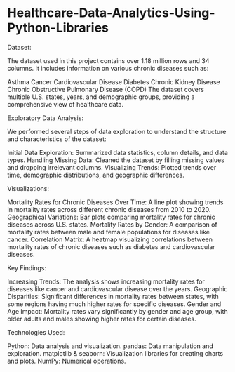 # Healthcare-Data-Analytics-Using-Python-Libraries

Dataset:

The dataset used in this project contains over 1.18 million rows and 34 columns. It includes information on various chronic diseases such as:

Asthma
Cancer
Cardiovascular Disease
Diabetes
Chronic Kidney Disease
Chronic Obstructive Pulmonary Disease (COPD)
The dataset covers multiple U.S. states, years, and demographic groups, providing a comprehensive view of healthcare data.

Exploratory Data Analysis:

We performed several steps of data exploration to understand the structure and characteristics of the dataset:

Initial Data Exploration: Summarized data statistics, column details, and data types.
Handling Missing Data: Cleaned the dataset by filling missing values and dropping irrelevant columns.
Visualizing Trends: Plotted trends over time, demographic distributions, and geographic differences.


Visualizations:

Mortality Rates for Chronic Diseases Over Time: A line plot showing trends in mortality rates across different chronic diseases from 2010 to 2020.
Geographical Variations: Bar plots comparing mortality rates for chronic diseases across U.S. states.
Mortality Rates by Gender: A comparison of mortality rates between male and female populations for diseases like cancer.
Correlation Matrix: A heatmap visualizing correlations between mortality rates of chronic diseases such as diabetes and cardiovascular diseases.


Key Findings:

Increasing Trends: The analysis shows increasing mortality rates for diseases like cancer and cardiovascular disease over the years.
Geographic Disparities: Significant differences in mortality rates between states, with some regions having much higher rates for specific diseases.
Gender and Age Impact: Mortality rates vary significantly by gender and age group, with older adults and males showing higher rates for certain diseases.


Technologies Used:

Python: Data analysis and visualization.
pandas: Data manipulation and exploration.
matplotlib & seaborn: Visualization libraries for creating charts and plots.
NumPy: Numerical operations.

